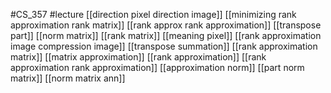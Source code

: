 #CS_357
#lecture
[[direction pixel direction image]]
[[minimizing rank approximation rank matrix]]
[[rank approx rank approximation]]
[[transpose part]]
[[norm matrix]]
[[rank matrix]]
[[meaning pixel]]
[[rank approximation image compression image]]
[[transpose summation]]
[[rank approximation matrix]]
[[matrix approximation]]
[[rank approximation]]
[[rank approximation rank approximation]]
[[approximation norm]]
[[part norm matrix]]
[[norm matrix ann]]

